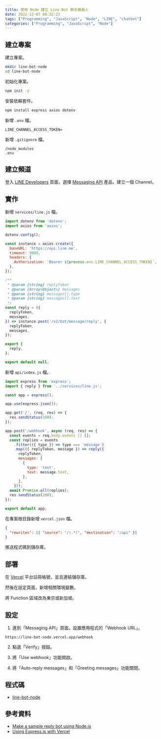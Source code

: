 ```yaml
---
title: 使用 Node 建立 Line Bot 聊天機器人
date: 2022-12-07 00:32:23
tags: ["Programming", "JavaScript", "Node", "LINE", "chatbot"]
categories: ["Programming", "JavaScript", "Node"]
---
```


## 建立專案

建立專案。

```bash
mkdir line-bot-node
cd line-bot-node
```

初始化專案。

```bash
npm init -y
```

安裝依賴套件。

```bash
npm install express axios dotenv
```

新增 `.env` 檔。

```env
LINE_CHANNEL_ACCESS_TOKEN=
```

新增 `.gitignore` 檔。

```env
/node_modules
.env
```

## 建立頻道

登入 [LINE Developers](https://developers.line.biz/) 頁面，選擇 [Messaging API](https://developers.line.biz/en/services/messaging-api/) 產品，建立一個 Channel。

## 實作

新增 `services/line.js` 檔。

```js
import dotenv from 'dotenv';
import axios from 'axios';

dotenv.config();

const instance = axios.create({
  baseURL: 'https://api.line.me',
  timeout: 9000,
  headers: {
    Authorization: `Bearer ${process.env.LINE_CHANNEL_ACCESS_TOKEN}`,
  },
});

/**
 * @param {string} replyToken
 * @param {Array<Object>} messages
 * @param {string} messages[].type
 * @param {string} messages[].text
 */
const reply = ({
  replyToken,
  messages,
}) => instance.post('/v2/bot/message/reply', {
  replyToken,
  messages,
});

export {
  reply,
};

export default null;
```

新增 `api/index.js` 檔。

```js
import express from 'express';
import { reply } from '../services/line.js';

const app = express();

app.use(express.json());

app.get('/', (req, res) => {
  res.sendStatus(200);
});

app.post('/webhook', async (req, res) => {
  const events = req.body.events || [];
  const replies = events
    .filter(({ type }) => type === 'message')
    .map(({ replyToken, message }) => reply({
      replyToken,
      messages: [
        {
          type: 'text',
          text: message.text,
        },
      ],
    }));
  await Promise.all(replies);
  res.sendStatus(200);
});

export default app;
```

在專案根目錄新增 `vercel.json` 檔。

```json
{
  "rewrites": [{ "source": "/(.*)", "destination": "/api" }]
}
```

推送程式碼到儲存庫。

## 部署

在 [Vercel](https://vercel.com/) 平台註冊帳號，並且連結儲存庫。

然後在設定頁面，新增相關環境變數。

將 Function 區域改為東京或新加坡。

## 設定

1. 進到「Messaging API」頁面，設置應用程式的「Webhook URL」。

```env
https://line-bot-node.vercel.app/webhook
```

2. 點選「Verify」按鈕。

3. 將「Use webhook」功能開啟。

4. 將「Auto-reply messages」和「Greeting messages」功能關閉。

## 程式碼

- [line-bot-node](https://github.com/memochou1993/line-bot-node)

## 參考資料

- [Make a sample reply bot using Node.js](https://developers.line.biz/en/docs/messaging-api/nodejs-sample/)
- [Using Express.js with Vercel](https://vercel.com/guides/using-express-with-vercel)
